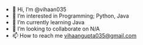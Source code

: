 - 👋 Hi, I’m @vihaan035
- 👀 I’m interested in Programming; Python, Java
- 🌱 I’m currently learning Java
- 💞️ I’m looking to collaborate on N/A 
- 📫 How to reach me vihaangupta035@gmail.com


